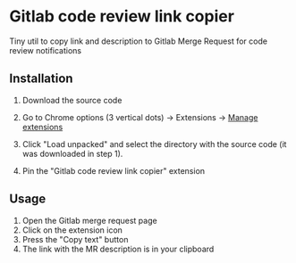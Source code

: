# Gitlab code review link copier

Tiny util to copy link and description to Gitlab Merge Request for code review notifications

## Installation
1. Download the source code

2. Go to Chrome options (3 vertical dots) -> Extensions -> [Manage extensions](chrome://extensions/)

3. Click "Load unpacked" and select the directory with the source code (it was downloaded in step 1).
4. Pin the "Gitlab code review link copier" extension

## Usage

1. Open the Gitlab merge request page
2. Click on the extension icon
3. Press the "Copy text" button
4. The link with the MR description is in your clipboard
